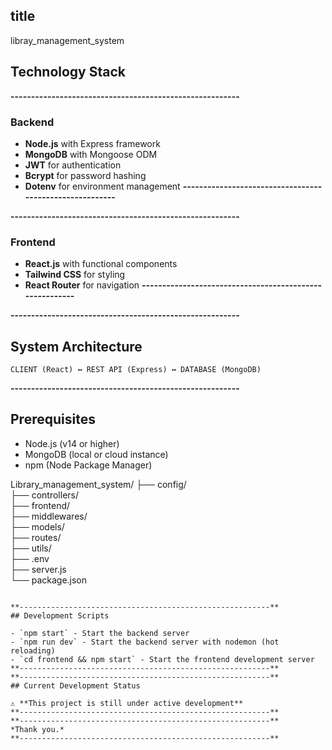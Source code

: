 ## title
libray_management_system
## Technology Stack

**--------------------------------------------------------** 
### Backend
- **Node.js** with Express framework
- **MongoDB** with Mongoose ODM
- **JWT** for authentication
- **Bcrypt** for password hashing
- **Dotenv** for environment management
**--------------------------------------------------------** 

**--------------------------------------------------------** 
### Frontend
- **React.js** with functional components
- **Tailwind CSS** for styling
- **React Router** for navigation
**--------------------------------------------------------** 

**--------------------------------------------------------** 
## System Architecture

```
CLIENT (React) ↔ REST API (Express) ↔ DATABASE (MongoDB)
```

**--------------------------------------------------------** 
## Prerequisites

- Node.js (v14 or higher)
- MongoDB (local or cloud instance)
- npm (Node Package Manager)

Library_management_system/
├── config/              
├── controllers/        
├── frontend/            
├── middlewares/         
├── models/           
├── routes/          
├── utils/            
├── .env               
├── server.js            
└── package.json      
```

**--------------------------------------------------------** 
## Development Scripts

- `npm start` - Start the backend server
- `npm run dev` - Start the backend server with nodemon (hot reloading)
- `cd frontend && npm start` - Start the frontend development server
**--------------------------------------------------------** 
**--------------------------------------------------------** 
## Current Development Status

⚠️ **This project is still under active development**
**--------------------------------------------------------** 
**--------------------------------------------------------** 
*Thank you.*
**--------------------------------------------------------** 
